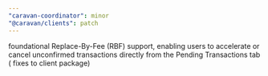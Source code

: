 ```yaml
---
"caravan-coordinator": minor
"@caravan/clients": patch
---
```


foundational Replace-By-Fee (RBF) support, enabling users to accelerate or cancel unconfirmed transactions directly from the Pending Transactions tab ( fixes to client package)
